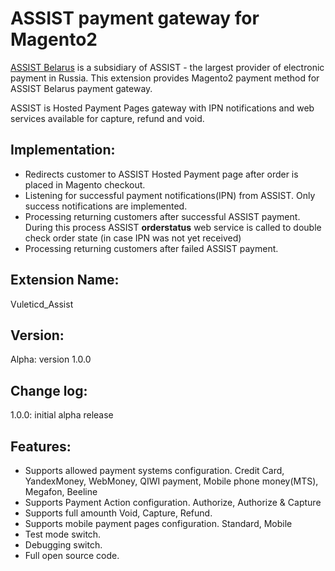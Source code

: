 ASSIST payment gateway for Magento2
==========================

[ASSIST Belarus](http://www.belassist.by/) is a subsidiary of ASSIST - the largest provider of electronic payment in Russia. This extension provides Magento2 payment method for ASSIST Belarus payment gateway.

ASSIST is Hosted Payment Pages gateway with IPN notifications and web services available for capture, refund and void.

Implementation:
------------------------

- Redirects customer to ASSIST Hosted Payment page after order is placed in Magento checkout.
- Listening for successful payment notifications(IPN) from ASSIST. Only success notifications are implemented.
- Processing returning customers after successful ASSIST payment. During this process ASSIST **orderstatus** web service is called to double check order state (in case IPN was not yet received)
- Processing returning customers after failed ASSIST payment.

Extension Name:
------------------------

Vuleticd_Assist

Version:
------------------------

Alpha: version 1.0.0

Change log:
------------------------

1.0.0: initial alpha release

Features:
------------------------

- Supports allowed payment systems configuration. Credit Card, YandexMoney, WebMoney, QIWI payment, Mobile phone money(MTS), Megafon, Beeline
- Supports Payment Action configuration. Authorize, Authorize & Capture
- Supports full amounth Void, Capture, Refund.
- Supports mobile payment pages configuration. Standard, Mobile
- Test mode switch.
- Debugging switch.
- Full open source code.

